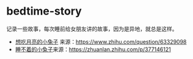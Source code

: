 # bedtime-story

记录一些故事，每次睡前给女朋友讲的故事，因为是异地，就总是这样。

- [想吃月亮的小兔子](./001-bunny-who-wants-to-eat-the-moon.md) 来源：https://www.zhihu.com/question/63329098
- [睡不着的小兔子](./002-bunny-who-can't-sleep)来源：https://zhuanlan.zhihu.com/p/377146121


